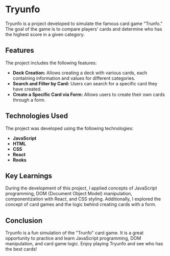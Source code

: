 # Tryunfo

Tryunfo is a project developed to simulate the famous card game "Trunfo." The goal of the game is to compare players' cards and determine who has the highest score in a given category.

## Features

The project includes the following features:

- **Deck Creation:** Allows creating a deck with various cards, each containing information and values for different categories.
- **Search and Filter by Card:** Users can search for a specific card they have created.
- **Create a Specific Card via Form:** Allows users to create their own cards through a form.

## Technologies Used

The project was developed using the following technologies:

- **JavaScript**
- **HTML**
- **CSS**
- **React**
- **Rooks**

## Key Learnings

During the development of this project, I applied concepts of JavaScript programming, DOM (Document Object Model) manipulation, componentization with React, and CSS styling. Additionally, I explored the concept of card games and the logic behind creating cards with a form.

## Conclusion

Tryunfo is a fun simulation of the "Trunfo" card game. It is a great opportunity to practice and learn JavaScript programming, DOM manipulation, and card game logic. Enjoy playing Tryunfo and see who has the best cards!
